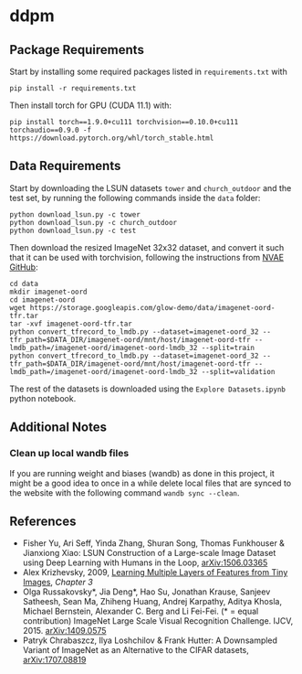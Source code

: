 # ddpm

## Package Requirements

Start by installing some required packages listed in `requirements.txt` with

```cli
pip install -r requirements.txt
```

Then install torch for GPU (CUDA 11.1) with:
```cli
pip install torch==1.9.0+cu111 torchvision==0.10.0+cu111 torchaudio==0.9.0 -f https://download.pytorch.org/whl/torch_stable.html
```

## Data Requirements

Start by downloading the LSUN datasets `tower` and `church_outdoor` and the test set, by running the following commands inside the `data` folder:

```cli
python download_lsun.py -c tower
python download_lsun.py -c church_outdoor
python download_lsun.py -c test
```

Then download the resized ImageNet 32x32 dataset, and convert it such that it can be used with torchvision, following the instructions from [NVAE GitHub](https://github.com/NVlabs/NVAE):

```cli
cd data
mkdir imagenet-oord
cd imagenet-oord
wget https://storage.googleapis.com/glow-demo/data/imagenet-oord-tfr.tar
tar -xvf imagenet-oord-tfr.tar
python convert_tfrecord_to_lmdb.py --dataset=imagenet-oord_32 --tfr_path=$DATA_DIR/imagenet-oord/mnt/host/imagenet-oord-tfr --lmdb_path=/imagenet-oord/imagenet-oord-lmdb_32 --split=train
python convert_tfrecord_to_lmdb.py --dataset=imagenet-oord_32 --tfr_path=$DATA_DIR/imagenet-oord/mnt/host/imagenet-oord-tfr --lmdb_path=/imagenet-oord/imagenet-oord-lmdb_32 --split=validation
```

The rest of the datasets is downloaded using the `Explore Datasets.ipynb` python notebook.

<!-- If you want to perform mixed precision training, a couple of things are required. Firstly, your system is required to have `nvcc` (the NVIDIA CUDA compiler), which can be installed from the [NVIDIA developer website](https://developer.nvidia.com/cuda-downloads) and following on-screen instructions. Note that the torch installation above uses [CUDA 11.0](https://developer.nvidia.com/cuda-11.0-download-archive), which then should be downloaded instead. Secondly, you should download NVIDIAs `apex` package, which is done by:

```cli
git clone https://github.com/NVIDIA/apex
cd apex
pip install -v --disable-pip-version-check --no-cache-dir --global-option="--cpp_ext" --global-option="--cuda_ext" ./
``` -->

## Additional Notes

### Clean up local wandb files
If you are running weight and biases (wandb) as done in this project, it might be a good idea to once in a while delete local files that are synced to the website with the following command `wandb sync --clean`.

## References

- Fisher Yu, Ari Seff, Yinda Zhang, Shuran Song, Thomas Funkhouser & Jianxiong Xiao: LSUN Construction of a Large-scale Image Dataset using Deep Learning with Humans in the Loop, [arXiv:1506.03365](https://arxiv.org/abs/1506.03365)
- Alex Krizhevsky, 2009, [Learning Multiple Layers of Features from Tiny Images](https://www.cs.toronto.edu/~kriz/learning-features-2009-TR.pdf), *Chapter 3*
- Olga Russakovsky*, Jia Deng*, Hao Su, Jonathan Krause, Sanjeev Satheesh, Sean Ma, Zhiheng Huang, Andrej Karpathy, Aditya Khosla, Michael Bernstein, Alexander C. Berg and Li Fei-Fei. (* = equal contribution) ImageNet Large Scale Visual Recognition Challenge. IJCV, 2015. [arXiv:1409.0575](https://arxiv.org/abs/1409.0575)
- Patryk Chrabaszcz, Ilya Loshchilov & Frank Hutter: A Downsampled Variant of ImageNet as an Alternative to the CIFAR datasets, [arXiv:1707.08819](https://arxiv.org/abs/1707.08819)
